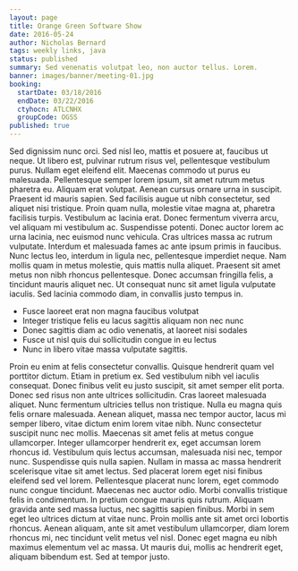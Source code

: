 ```yaml
---
layout: page
title: Orange Green Software Show
date: 2016-05-24
author: Nicholas Bernard
tags: weekly links, java
status: published
summary: Sed venenatis volutpat leo, non auctor tellus. Lorem.
banner: images/banner/meeting-01.jpg
booking:
  startDate: 03/18/2016
  endDate: 03/22/2016
  ctyhocn: ATLCNHX
  groupCode: OGSS
published: true
---
```

Sed dignissim nunc orci. Sed nisl leo, mattis et posuere at, faucibus ut neque. Ut libero est, pulvinar rutrum risus vel, pellentesque vestibulum purus. Nullam eget eleifend elit. Maecenas commodo ut purus eu malesuada. Pellentesque semper lorem ipsum, sit amet rutrum metus pharetra eu. Aliquam erat volutpat. Aenean cursus ornare urna in suscipit. Praesent id mauris sapien. Sed facilisis augue ut nibh consectetur, sed aliquet nisi tristique. Proin quam nulla, molestie vitae magna at, pharetra facilisis turpis. Vestibulum ac lacinia erat. Donec fermentum viverra arcu, vel aliquam mi vestibulum ac.
Suspendisse potenti. Donec auctor lorem ac urna lacinia, nec euismod nunc vehicula. Cras ultrices massa ac rutrum vulputate. Interdum et malesuada fames ac ante ipsum primis in faucibus. Nunc lectus leo, interdum in ligula nec, pellentesque imperdiet neque. Nam mollis quam in metus molestie, quis mattis nulla aliquet. Praesent sit amet metus non nibh rhoncus pellentesque. Donec accumsan fringilla felis, a tincidunt mauris aliquet nec. Ut consequat nunc sit amet ligula vulputate iaculis. Sed lacinia commodo diam, in convallis justo tempus in.

* Fusce laoreet erat non magna faucibus volutpat
* Integer tristique felis eu lacus sagittis aliquam non nec nunc
* Donec sagittis diam ac odio venenatis, at laoreet nisi sodales
* Fusce ut nisl quis dui sollicitudin congue in eu lectus
* Nunc in libero vitae massa vulputate sagittis.

Proin eu enim at felis consectetur convallis. Quisque hendrerit quam vel porttitor dictum. Etiam in pretium ex. Sed vestibulum nibh vel iaculis consequat. Donec finibus velit eu justo suscipit, sit amet semper elit porta. Donec sed risus non ante ultrices sollicitudin. Cras laoreet malesuada aliquet. Nunc fermentum ultricies tellus non tristique. Nulla eu magna quis felis ornare malesuada. Aenean aliquet, massa nec tempor auctor, lacus mi semper libero, vitae dictum enim lorem vitae nibh. Nunc consectetur suscipit nunc nec mollis. Maecenas sit amet felis at metus congue ullamcorper. Integer ullamcorper hendrerit ex, eget accumsan lorem rhoncus id. Vestibulum quis lectus accumsan, malesuada nisi nec, tempor nunc. Suspendisse quis nulla sapien. Nullam in massa ac massa hendrerit scelerisque vitae sit amet lectus.
Sed placerat lorem eget nisi finibus eleifend sed vel lorem. Pellentesque placerat nunc lorem, eget commodo nunc congue tincidunt. Maecenas nec auctor odio. Morbi convallis tristique felis in condimentum. In pretium congue mauris quis rutrum. Aliquam gravida ante sed massa luctus, nec sagittis sapien finibus. Morbi in sem eget leo ultrices dictum at vitae nunc. Proin mollis ante sit amet orci lobortis rhoncus. Aenean aliquam, ante sit amet vestibulum ullamcorper, diam lorem rhoncus mi, nec tincidunt velit metus vel nisl. Donec eget magna eu nibh maximus elementum vel ac massa. Ut mauris dui, mollis ac hendrerit eget, aliquam bibendum est. Sed at tempor justo.
